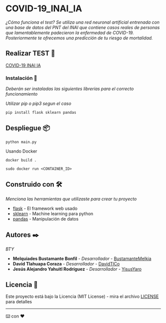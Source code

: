 # COVID-19_INAI_IA

_¿Cómo funciona el test? Se utiliza una red neuronal artificial entrenada con una base de datos del PNT del INAI que contiene casos reales de personas que lamentablemente padecieron la enfermedad de COVID-19. Posteriormente te ofrecemos una predicción de tu riesgo de mortalidad._

## Realizar TEST 🚀

[COVID-19 INAI IA](https://yisusyaro-covid-19-inai-ia.zeet.app/)

### Instalación 🔧

_Deberán ser instaladas las siguientes librerías para el correcto funcionamiento_

_Utilizar pip o pip3 segun el caso_

```
pip install flask sklearn pandas
```

## Despliegue 📦

```
python main.py
```

Usando Docker 

```
docker build .
```

```
sudo docker run <CONTAINER_ID>
```


## Construido con 🛠️

_Menciona las herramientas que utilizaste para crear tu proyecto_

* [flask](https://flask.palletsprojects.com/en/2.0.x/) - El framework web usado
* [sklearn](https://scikit-learn.org/stable/) - Machine learning para python
* [pandas](https://pandas.pydata.org/) - Manipulación de datos


## Autores ✒️

_BTY_

* **Melquiades Bustamante Bonfil** - *Desarrollador* - [BustamanteMelkia](https://github.com/BustamanteMelkia)
* **David Tlahuapa Coraza** - *Desarrollador* - [DavidTlCo](https://github.com/DavidTlCo)
* **Jesús Alejandro Yahuitl Rodríguez** - *Desarrollador* - [YisusYaro](https://github.com/YisusYaro/)


## Licencia 📄

Este proyecto está bajo la Licencia (MIT License) - mira el archivo [LICENSE](LICENSE) para detalles

---
⌨️ con ❤️
